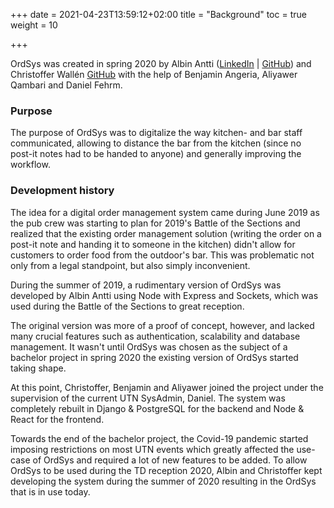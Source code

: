 +++
date = 2021-04-23T13:59:12+02:00
title = "Background"
toc = true
weight = 10

+++

OrdSys was created in spring 2020 by Albin Antti ([LinkedIn](https://www.linkedin.com/in/albinantti) | [GitHub](https://www.github.com/albinantti)) and Christoffer Wallén [GitHub](https://github.com/chwallen) with the help of Benjamin Angeria, Aliyawer Qambari and Daniel Fehrm.

### Purpose

The purpose of OrdSys was to digitalize the way kitchen- and bar staff communicated, allowing to distance the bar from the kitchen (since no post-it notes had to be handed to anyone) and generally improving the workflow.

### Development history

The idea for a digital order management system came during June 2019 as the pub crew was starting to plan for 2019's Battle of the Sections and realized that the existing order management solution (writing the order on a post-it note and handing it to someone in the kitchen) didn't allow for customers to order food from the outdoor's bar. This was problematic not only from a legal standpoint, but also simply inconvenient.

During the summer of 2019, a rudimentary version of OrdSys was developed by Albin Antti using Node with Express and Sockets, which was used during the Battle of the Sections to great reception.

The original version was more of a proof of concept, however, and lacked many crucial features such as authentication, scalability and database management. It wasn't until OrdSys was chosen as the subject of a bachelor project in spring 2020 the existing version of OrdSys started taking shape.

At this point, Christoffer, Benjamin and Aliyawer joined the project under the supervision of the current UTN SysAdmin, Daniel. The system was completely rebuilt in Django & PostgreSQL for the backend and Node & React for the frontend.

Towards the end of the bachelor project, the Covid-19 pandemic started imposing restrictions on most UTN events which greatly affected the use-case of OrdSys and required a lot of new features to be added. To allow OrdSys to be used during the TD reception 2020, Albin and Christoffer kept developing the system during the summer of 2020 resulting in the OrdSys that is in use today.
